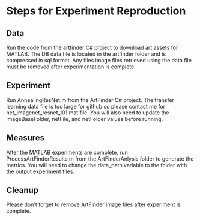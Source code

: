 # Steps for Experiment Reproduction
## Data
Run the code from the artfinder C# project to download art assets for MATLAB.  The DB data file is located in the artfinder folder and is compressed in sql format.  Any files image files retrieved using the data file must be removed after experimentation is complete.
## Experiment
Run AnnealingResNet.m from the ArtFinder C# project.  The transfer learning data file is too large for github so please contact me for net_imagenet_resnet_101.mat file.  You will also need to update the imageBaseFolder,  netFile, and netFolder values before running.
## Measures
After the MATLAB experiments are complete, run ProcessArtFinderResults.m from the ArtFinderAnlysis folder to generate the metrics.  You will need to change the data_path variable to the folder with the output experiment files.
## Cleanup
Please don't forget to remove ArtFinder image files after experiment is complete.
